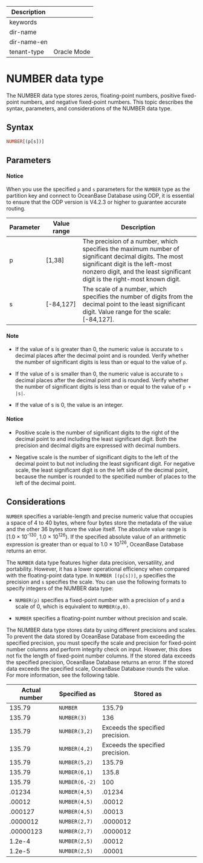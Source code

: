 | Description   |                 |
|---------------|-----------------|
| keywords      |                 |
| dir-name      |                 |
| dir-name-en   |                 |
| tenant-type   | Oracle Mode     |

# NUMBER data type

The NUMBER data type stores zeros, floating-point numbers, positive fixed-point numbers, and negative fixed-point numbers. This topic describes the syntax, parameters, and considerations of the NUMBER data type.

## Syntax

```sql
NUMBER[(p[s])]
```

## Parameters

<main id="notice" type='notice'>
  <h4>Notice</h4>
  <p>When you use the specified <code>p</code> and <code>s</code> parameters for the <code>NUMBER</code> type as the partition key and connect to OceanBase Database using ODP, it is essential to ensure that the ODP version is V4.2.3 or higher to guarantee accurate routing.</p>
</main>

| Parameter | Value range | Description |
|----|-------------|---------------------------------------------------|
| p | \[1,38\] | The precision of a number, which specifies the maximum number of significant decimal digits. The most significant digit is the left-most nonzero digit, and the least significant digit is the right-most known digit.  |
| s | \[-84,127\] | The scale of a number, which specifies the number of digits from the decimal point to the least significant digit. Value range for the scale: \[-84,127\].  |

  <main id="notice" type='explain'>
    <h4>Note</h4>
    <ul>
    <li>
    <p>If the value of s is greater than 0, the numeric value is accurate to <code>s</code> decimal places after the decimal point and is rounded. Verify whether the number of significant digits is less than or equal to the value of <code>p</code>. </p>
    </li>
    <li>
    <p>If the value of s is smaller than 0, the numeric value is accurate to <code>s</code> decimal places after the decimal point and is rounded. Verify whether the number of significant digits is less than or equal to the value of <code>p + |s|</code>. </p>
    </li>
    <li>
    <p>If the value of s is 0, the value is an integer. </p>
    </li>
    </ul>
  </main>
   <main id="notice" type='notice'>
    <h4>Notice</h4>  
    <ul>
    <li>
    <p>Positive scale is the number of significant digits to the right of the decimal point to and including the least significant digit. Both the precision and decimal digits are expressed with decimal numbers. </p>
    </li>
    <li>
    <p>Negative scale is the number of significant digits to the left of the decimal point to but not including the least significant digit. For negative scale, the least significant digit is on the left side of the decimal point, because the number is rounded to the specified number of places to the left of the decimal point. </p>
    </li>
    </ul>
   </main>

## Considerations

`NUMBER` specifies a variable-length and precise numeric value that occupies a space of 4 to 40 bytes, where four bytes store the metadata of the value and the other 36 bytes store the value itself. The absolute value range is [1.0 × 10<sup>-130</sup>, 1.0 × 10<sup>126</sup>). If the specified absolute value of an arithmetic expression is greater than or equal to 1.0 × 10<sup>126</sup>, OceanBase Database returns an error.

The `NUMBER` data type features higher data precision, versatility, and portability. However, it has a lower operational efficiency when compared with the floating-point data type.
In `NUMBER [(p[s])]`, `p` specifies the precision and `s` specifies the scale. You can use the following formats to specify integers of the NUMBER data type:

* `NUMBER(p)` specifies a fixed-point number with a precision of `p` and a scale of 0, which is equivalent to `NUMBER(p,0)`.

* `NUMBER` specifies a floating-point number without precision and scale.

The NUMBER data type stores data by using different precisions and scales. To prevent the data stored by OceanBase Database from exceeding the specified precision, you must specify the scale and precision for fixed-point number columns and perform integrity check on input. However, this does not fix the length of fixed-point number columns. If the stored data exceeds the specified precision, OceanBase Database returns an error. If the stored data exceeds the specified scale, OceanBase Database rounds the value. For more information, see the following table.

| Actual number | Specified as | Stored as |
|----------|----------------|---------|
| 135.79 | `NUMBER` | 135.79 |
| 135.79 | `NUMBER(3)` | 136 |
| 135.79 | `NUMBER(3,2)` | Exceeds the specified precision. |
| 135.79 | `NUMBER(4,2)` | Exceeds the specified precision. |
| 135.79 | `NUMBER(5,2)` | 135.79 |
| 135.79 | `NUMBER(6,1)` | 135.8 |
| 135.79 | `NUMBER(6,-2)` | 100 |
| .01234 | `NUMBER(4,5)` | .01234 |
| .00012 | `NUMBER(4,5)` | .00012 |
| .000127 | `NUMBER(4,5)` | .00013 |
| .0000012 | `NUMBER(2,7)` | .0000012 |
| .00000123 | `NUMBER(2,7)` | .0000012 |
| 1.2e-4 | `NUMBER(2,5)` | .00012 |
| 1.2e-5 | `NUMBER(2,5)` | .00001 |
